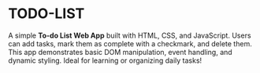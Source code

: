 # TODO-LIST
A simple **To-do List Web App** built with HTML, CSS, and JavaScript. Users can add tasks, mark them as complete with a checkmark, and delete them. This app demonstrates basic DOM manipulation, event handling, and dynamic styling. Ideal for learning or organizing daily tasks!
